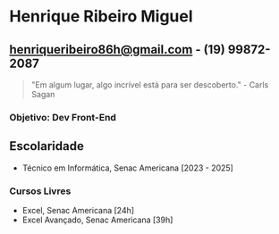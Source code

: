 # Henrique Ribeiro Miguel
## henriqueribeiro86h@gmail.com - (19) 99872-2087
> "Em algum lugar, algo incrível está para ser descoberto." - Carls Sagan

### Objetivo: Dev Front-End

## Escolaridade
- Técnico em Informática, Senac Americana [2023 - 2025]

### Cursos Livres
- Excel, Senac Americana [24h]
- Excel Avançado, Senac Americana [39h]